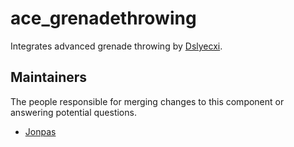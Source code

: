 ace_grenadethrowing
===================

Integrates advanced grenade throwing by [Dslyecxi](https://github.com/Dslyecxi).


## Maintainers

The people responsible for merging changes to this component or answering potential questions.

- [Jonpas](https://github.com/jonpas)
